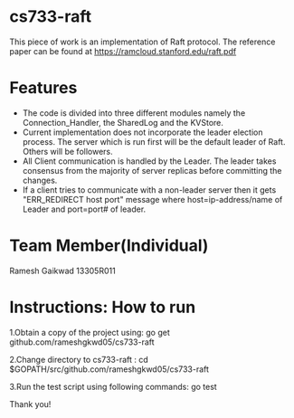 
# cs733-raft

This piece of work is an implementation of Raft protocol. The reference paper can be found at https://ramcloud.stanford.edu/raft.pdf

# Features
* The code is divided into three different modules namely the Connection_Handler, the SharedLog and the KVStore.
* Current implementation does not incorporate the leader election process. The server which is run first will be the default leader of Raft. Others will be followers.
* All Client communication is handled by the Leader. The leader takes consensus from the majority of server replicas before committing the changes.
* If a client tries to communicate with a non-leader server then it gets "ERR_REDIRECT host port" message where host=ip-address/name of Leader and port=port# of leader.

# Team Member(Individual)

Ramesh Gaikwad 13305R011

# Instructions: How to run
1.Obtain a copy of the project using:	go get github.com/rameshgkwd05/cs733-raft

2.Change directory to cs733-raft : cd $GOPATH/src/github.com/rameshgkwd05/cs733-raft

3.Run the test script using following commands: go test

Thank you!
 
